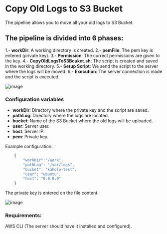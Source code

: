 # Copy Old Logs to S3 Bucket

The pipeline allows you to move all your old logs to S3 Bucket.

## The pipeline is divided into 6 phases:

1.-  **workDir**: A working directory is created.
2.-  **pemFile**: The pem key is entered (private key).
3.-  **Permission**: The correct permissions are given to the key.
4.-  **CopyOldLogsToS3Bcuket.sh**: The script is created and saved in the working directory.
5.-  **Setup Script**: We send the script to the server where the logs will be moved.
6.-  **Execution**: The server connection is made and the script is executed.

![image](https://user-images.githubusercontent.com/6090240/153493323-6cdfc2eb-de9b-459e-bea0-73bd1a987388.png)

### Configuration variables

* **workDir**: Directory where the private key and the script are saved.
* **pathLog**: Directory where the logs are located.
* **bucket**: Name of the S3 Bucket where the old logs will be uploaded.
* **user**: Server user.
* **host**: Server IP.
* **pem**: Private key.
    
Example configuration:
```javascript
    {
        "workDir":"/work",
        "pathLog": "/var/logs",
        "bucket": "kaholo-test",
        "user": "ubuntu",
        "host": "0.0.0.0"
    }
```

The private key is entered on the file content.

![image](https://user-images.githubusercontent.com/6090240/153496370-db140b72-3abe-435d-8c70-36119263370e.png)

### Requirements:
AWS CLI (The server should have it installed and configured).
